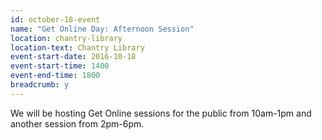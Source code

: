 ```yaml
---
id: october-18-event
name: "Get Online Day: Afternoon Session"
location: chantry-library
location-text: Chantry Library
event-start-date: 2016-10-18
event-start-time: 1400
event-end-time: 1800
breadcrumb: y
---
```


We will be hosting Get Online sessions for the public from 10am-1pm and another
session from 2pm-6pm.
